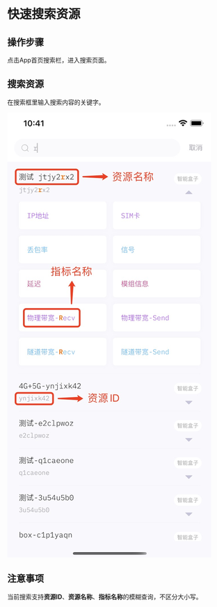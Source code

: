 # 快速搜索资源

## 操作步骤

点击App首页搜索栏，进入搜索页面。

## 搜索资源

在搜索框里输入搜索内容的关键字。

<!--<img src="https://static.ucloud.cn/docs/urlm/images/1628822998805.png?v=1628823143" width="320">-->
![](/images/1628823787744.png)

## 注意事项

当前搜索支持**资源ID**、**资源名称**、**指标名称**的模糊查询，不区分大小写。